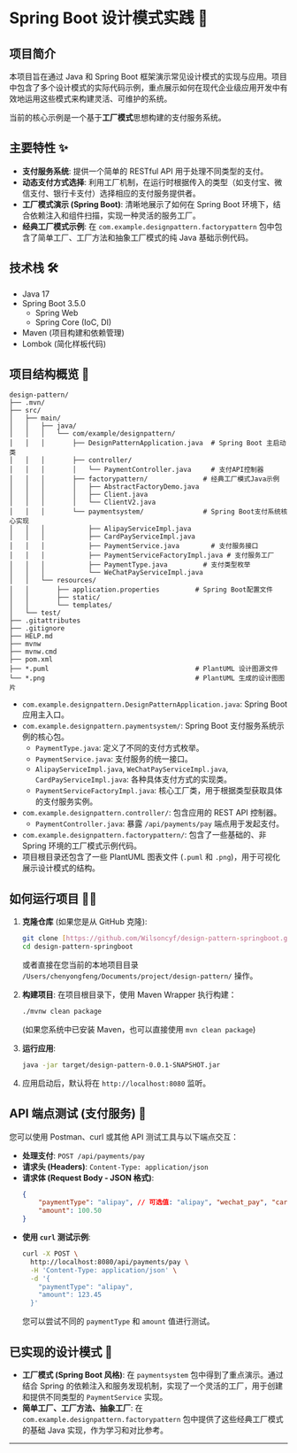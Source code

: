 # Spring Boot 设计模式实践 🚀

## 项目简介

本项目旨在通过 Java 和 Spring Boot 框架演示常见设计模式的实现与应用。项目中包含了多个设计模式的实际代码示例，重点展示如何在现代企业级应用开发中有效地运用这些模式来构建灵活、可维护的系统。

当前的核心示例是一个基于**工厂模式**思想构建的支付服务系统。

## 主要特性 ✨

* **支付服务系统**: 提供一个简单的 RESTful API 用于处理不同类型的支付。
* **动态支付方式选择**: 利用工厂机制，在运行时根据传入的类型（如支付宝、微信支付、银行卡支付）选择相应的支付服务提供者。
* **工厂模式演示 (Spring Boot)**: 清晰地展示了如何在 Spring Boot 环境下，结合依赖注入和组件扫描，实现一种灵活的服务工厂。
* **经典工厂模式示例**: 在 `com.example.designpattern.factorypattern` 包中包含了简单工厂、工厂方法和抽象工厂模式的纯 Java 基础示例代码。

## 技术栈 🛠️

* Java 17
* Spring Boot 3.5.0
    * Spring Web
    * Spring Core (IoC, DI)
* Maven (项目构建和依赖管理)
* Lombok (简化样板代码)

## 项目结构概览 📁

```
design-pattern/
├── .mvn/
├── src/
│   ├── main/
│   │   ├── java/
│   │   │   └── com/example/designpattern/
│   │   │       ├── DesignPatternApplication.java  # Spring Boot 主启动类
│   │   │       ├── controller/
│   │   │       │   └── PaymentController.java     # 支付API控制器
│   │   │       ├── factorypattern/              # 经典工厂模式Java示例
│   │   │       │   ├── AbstractFactoryDemo.java
│   │   │       │   ├── Client.java
│   │   │       │   └── ClientV2.java
│   │   │       └── paymentsystem/               # Spring Boot支付系统核心实现
│   │   │           ├── AlipayServiceImpl.java
│   │   │           ├── CardPayServiceImpl.java
│   │   │           ├── PaymentService.java        # 支付服务接口
│   │   │           ├── PaymentServiceFactoryImpl.java # 支付服务工厂
│   │   │           ├── PaymentType.java         # 支付类型枚举
│   │   │           └── WeChatPayServiceImpl.java
│   │   └── resources/
│   │       ├── application.properties         # Spring Boot配置文件
│   │       ├── static/
│   │       └── templates/
│   └── test/
├── .gitattributes
├── .gitignore
├── HELP.md
├── mvnw
├── mvnw.cmd
├── pom.xml
├── *.puml                                     # PlantUML 设计图源文件
└── *.png                                      # PlantUML 生成的设计图图片
```

* `com.example.designpattern.DesignPatternApplication.java`: Spring Boot 应用主入口。
* `com.example.designpattern.paymentsystem/`: Spring Boot 支付服务系统示例的核心包。
    * `PaymentType.java`: 定义了不同的支付方式枚举。
    * `PaymentService.java`: 支付服务的统一接口。
    * `AlipayServiceImpl.java`, `WeChatPayServiceImpl.java`, `CardPayServiceImpl.java`: 各种具体支付方式的实现类。
    * `PaymentServiceFactoryImpl.java`: 核心工厂类，用于根据类型获取具体的支付服务实例。
* `com.example.designpattern.controller/`: 包含应用的 REST API 控制器。
    * `PaymentController.java`: 暴露 `/api/payments/pay` 端点用于发起支付。
* `com.example.designpattern.factorypattern/`: 包含了一些基础的、非 Spring 环境的工厂模式示例代码。
* 项目根目录还包含了一些 PlantUML 图表文件 (`.puml` 和 `.png`)，用于可视化展示设计模式的结构。

## 如何运行项目 🏃‍♂️

1.  **克隆仓库** (如果您是从 GitHub 克隆):
    ```bash
    git clone [https://github.com/Wilsoncyf/design-pattern-springboot.git](https://github.com/Wilsoncyf/design-pattern-springboot.git)
    cd design-pattern-springboot
    ```
    或者直接在您当前的本地项目目录 `/Users/chenyongfeng/Documents/project/design-pattern/` 操作。

2.  **构建项目**:
    在项目根目录下，使用 Maven Wrapper 执行构建：
    ```bash
    ./mvnw clean package
    ```
    (如果您系统中已安装 Maven，也可以直接使用 `mvn clean package`)

3.  **运行应用**:
    ```bash
    java -jar target/design-pattern-0.0.1-SNAPSHOT.jar
    ```

4.  应用启动后，默认将在 `http://localhost:8080` 监听。

## API 端点测试 (支付服务) 🧪

您可以使用 Postman、curl 或其他 API 测试工具与以下端点交互：

* **处理支付**: `POST /api/payments/pay`
* **请求头 (Headers)**: `Content-Type: application/json`
* **请求体 (Request Body - JSON 格式)**:
    ```json
    {
        "paymentType": "alipay", // 可选值: "alipay", "wechat_pay", "card_pay"
        "amount": 100.50
    }
    ```
* **使用 `curl` 测试示例**:
    ```bash
    curl -X POST \
      http://localhost:8080/api/payments/pay \
      -H 'Content-Type: application/json' \
      -d '{
        "paymentType": "alipay",
        "amount": 123.45
      }'
    ```
  您可以尝试不同的 `paymentType` 和 `amount` 值进行测试。

## 已实现的设计模式 🌟

* **工厂模式 (Spring Boot 风格)**: 在 `paymentsystem` 包中得到了重点演示。通过结合 Spring 的依赖注入和服务发现机制，实现了一个灵活的工厂，用于创建和提供不同类型的 `PaymentService` 实现。
* **简单工厂、工厂方法、抽象工厂**: 在 `com.example.designpattern.factorypattern` 包中提供了这些经典工厂模式的基础 Java 实现，作为学习和对比参考。

---